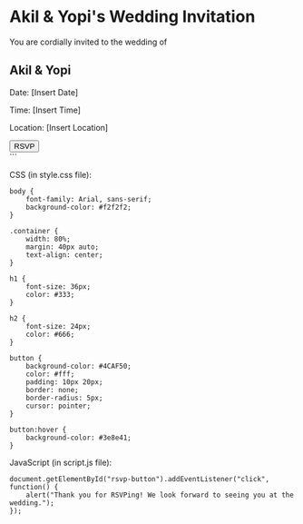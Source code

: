 


<!DOCTYPE html>
<html lang="en">
<head>
    <meta charset="UTF-8">
    <meta name="viewport" content="width=device-width, initial-scale=1.0">
    <title>Akil & Yopi's Wedding Invitation</title>
    <link rel="stylesheet" href="style.css">
</head>
<body>
    <div class="container">
        <h1>Akil & Yopi's Wedding Invitation</h1>
        <p>You are cordially invited to the wedding of</p>
        <h2>Akil & Yopi</h2>
        <p>Date: [Insert Date]</p>
        <p>Time: [Insert Time]</p>
        <p>Location: [Insert Location]</p>
        <button id="rsvp-button">RSVP</button>
    </div>
    <script src="script.js"></script>
</body>
</html>
```

CSS (in style.css file):
```
body {
    font-family: Arial, sans-serif;
    background-color: #f2f2f2;
}

.container {
    width: 80%;
    margin: 40px auto;
    text-align: center;
}

h1 {
    font-size: 36px;
    color: #333;
}

h2 {
    font-size: 24px;
    color: #666;
}

button {
    background-color: #4CAF50;
    color: #fff;
    padding: 10px 20px;
    border: none;
    border-radius: 5px;
    cursor: pointer;
}

button:hover {
    background-color: #3e8e41;
}
```

JavaScript (in script.js file):
```
document.getElementById("rsvp-button").addEventListener("click", function() {
    alert("Thank you for RSVPing! We look forward to seeing you at the wedding.");
});
